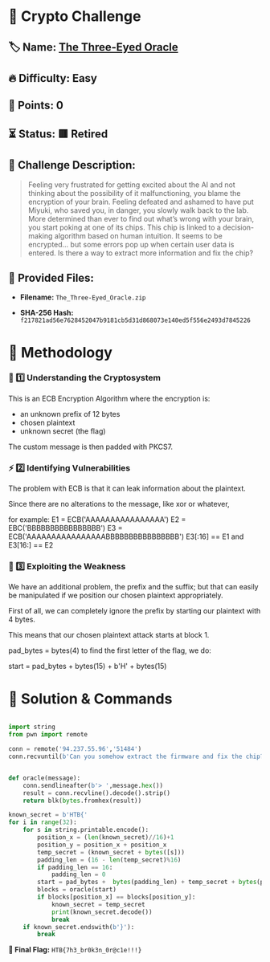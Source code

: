 # 🔐 Crypto Challenge

## 🏷️ Name: [The Three-Eyed Oracle](https://app.hackthebox.com/challenges/342)

## 🔥 Difficulty: Easy

## 🎯 Points: 0

## ⏳ Status: 🟥 Retired

## 📜 Challenge Description: 
> Feeling very frustrated for getting excited about the AI and not thinking about the possibility of it malfunctioning, you blame the encryption of your brain. Feeling defeated and ashamed to have put Miyuki, who saved you, in danger, you slowly walk back to the lab. More determined than ever to find out what’s wrong with your brain, you start poking at one of its chips. This chip is linked to a decision-making algorithm based on human intuition. It seems to be encrypted… but some errors pop up when certain user data is entered. Is there a way to extract more information and fix the chip?

## 📂 Provided Files:
- **Filename:** `The_Three-Eyed_Oracle.zip`

- **SHA-256 Hash:** `f217821ad56e7628452047b9181cb5d31d868073e140ed5f556e2493d7845226`

# 🚀 Methodology

### 🔎 1️⃣ Understanding the Cryptosystem

This is an ECB Encryption Algorithm where the encryption is:

- an unknown prefix of 12 bytes
- chosen plaintext
- unknown secret (the flag)

The custom message is then padded with PKCS7.

### ⚡ 2️⃣ Identifying Vulnerabilities

The problem with ECB is that it can leak information about the plaintext.

Since there are no alterations to the message, like xor or whatever,

for example:
E1 = ECB('AAAAAAAAAAAAAAAA')
E2 = EBC('BBBBBBBBBBBBBBBB')
E3 = ECB('AAAAAAAAAAAAAAAABBBBBBBBBBBBBBBB')
E3[:16] == E1 and E3[16:] == E2


### 🔨 3️⃣ Exploiting the Weakness

We have an additional problem, the prefix and the suffix; but that can easily be manipulated if we position our chosen plaintext appropriately.

First of all, we can completely ignore the prefix by starting our plaintext with 4 bytes.

This means that our chosen plaintext attack starts at block 1.

pad_bytes = bytes(4)
to find the first letter of the flag, we do:

start = pad_bytes + bytes(15) + b'H' + bytes(15)


# 🏁 Solution & Commands

```python

import string
from pwn import remote

conn = remote('94.237.55.96','51484')
conn.recvuntil(b'Can you somehow extract the firmware and fix the chip?\n')


def oracle(message):
    conn.sendlineafter(b'> ',message.hex())
    result = conn.recvline().decode().strip()
    return blk(bytes.fromhex(result))

known_secret = b'HTB{'
for i in range(32):
    for s in string.printable.encode():
        position_x = (len(known_secret)//16)+1
        position_y = position_x + position_x
        temp_secret = (known_secret + bytes([s]))
        padding_len = (16 - len(temp_secret)%16)
        if padding_len == 16:
            padding_len = 0 
        start = pad_bytes +  bytes(padding_len) + temp_secret + bytes(padding_len)
        blocks = oracle(start)
        if blocks[position_x] == blocks[position_y]:
            known_secret = temp_secret
            print(known_secret.decode())
            break
    if known_secret.endswith(b'}'):
        break

```

**🚩 Final Flag:** `HTB{7h3_br0k3n_0r@c1e!!!}`

